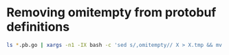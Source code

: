 # Removing omitempty from protobuf definitions

```bash
ls *.pb.go | xargs -n1 -IX bash -c 'sed s/,omitempty// X > X.tmp && mv X{.tmp,}'
```